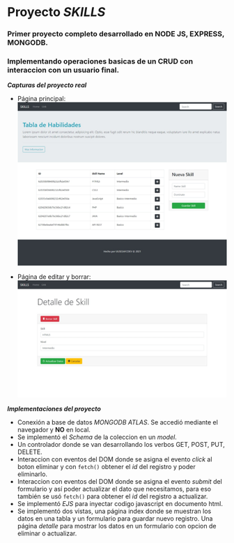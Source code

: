 # Proyecto _SKILLS_ 
### Primer proyecto completo desarrollado en NODE JS, EXPRESS, MONGODB.
### Implementando operaciones basicas de un CRUD con interaccion con un usuario final.

**_Capturas del proyecto real_**

- Página principal:
![Pagina principal](/detail/cap1.jpeg "Pagina index")

- Página de editar y borrar:
![Pagina detalle](/detail/cap2.jpeg "Pagina de editar y borrar")

**_Implementaciones del proyecto_**

- Conexión a base de datos _MONGODB ATLAS_. Se accedió mediante el navegador y **NO** en local.
- Se implementó el _Schema_ de la coleccion en un _model_.
- Un controlador donde se van desarrollando los verbos GET, POST, PUT, DELETE.
- Interaccion con eventos del DOM donde se asigna el evento _click_ al boton eliminar y con `fetch()` obtener el _id_ del registro y poder eliminarlo.
- Interaccion con eventos del DOM donde se asigna el evento _submit_ del formulario y así poder actualizar el dato que necesitamos, para eso también se usó `fetch()` para obtener el _id_ del registro a actualizar. 
- Se implementó _EJS_ para inyectar codigo javascript en documento html.
- Se implementó dos vistas, una página index donde se muestran los datos en una tabla y un formulario para guardar nuevo registro. Una página _detalle_ para mostrar los datos en un formulario con opcion de eliminar o actualizar.
